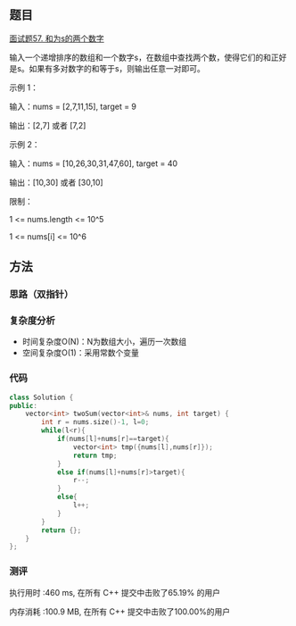 ## 题目
[面试题57. 和为s的两个数字](https://leetcode-cn.com/problems/he-wei-sde-liang-ge-shu-zi-lcof/)

输入一个递增排序的数组和一个数字s，在数组中查找两个数，使得它们的和正好是s。如果有多对数字的和等于s，则输出任意一对即可。 

示例 1：

输入：nums = [2,7,11,15], target = 9

输出：[2,7] 或者 [7,2]

示例 2：

输入：nums = [10,26,30,31,47,60], target = 40

输出：[10,30] 或者 [30,10]

 

限制：

1 <= nums.length <= 10^5 

1 <= nums[i] <= 10^6


## 方法
### 思路（双指针）

### 复杂度分析
- 时间复杂度O(N)：N为数组大小，遍历一次数组
- 空间复杂度O(1)：采用常数个变量

### 代码
```cpp
class Solution {
public:
    vector<int> twoSum(vector<int>& nums, int target) {
        int r = nums.size()-1, l=0;
        while(l<r){
            if(nums[l]+nums[r]==target){
                vector<int> tmp({nums[l],nums[r]});
                return tmp;
            }
            else if(nums[l]+nums[r]>target){
                r--;
            }
            else{
                l++;
            }
        }
        return {};
    }
};
```

### 测评
执行用时 :460 ms, 在所有 C++ 提交中击败了65.19% 的用户

内存消耗 :100.9 MB, 在所有 C++ 提交中击败了100.00%的用户
